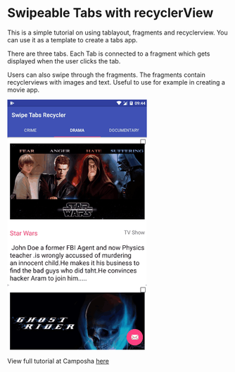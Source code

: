 # Swipeable Tabs with recyclerView

This is a simple tutorial on using tablayout, fragments and recyclerview. You can use it as a template to create a tabs app.

There are three tabs. Each Tab is connected to a fragment which gets displayed when the user clicks the tab.

Users can also swipe through the fragments. The fragments contain recyclerviews with images and text. Useful to use for example in creating a movie app.

![Android Swipe Tabs with RecyclerViews](/art/swipe-tabs-recyclerview.gif)

View full tutorial at Camposha [here](/android/tablayout)

